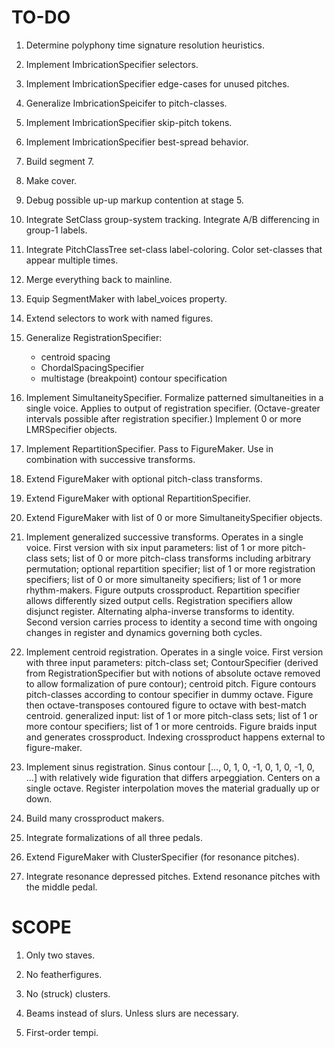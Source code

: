 TO-DO
=====

1.  Determine polyphony time signature resolution heuristics.

2.  Implement ImbricationSpecifier selectors.

3.  Implement ImbricationSpecifier edge-cases for unused pitches.

4.  Generalize ImbricationSpeicifer to pitch-classes.

5.  Implement ImbricationSpecifier skip-pitch tokens.

6.  Implement ImbricationSpecifier best-spread behavior.

7.  Build segment 7.

8.  Make cover.

9.  Debug possible up-up markup contention at stage 5.

10. Integrate SetClass group-system tracking.
    Integrate A/B differencing in group-1 labels.

11. Integrate PitchClassTree set-class label-coloring.
    Color set-classes that appear multiple times.

12. Merge everything back to mainline.

13. Equip SegmentMaker with label_voices property.

14. Extend selectors to work with named figures.

15. Generalize RegistrationSpecifier:
    * centroid spacing
    * ChordalSpacingSpecifier
    * multistage (breakpoint) contour specification

16. Implement SimultaneitySpecifier.
    Formalize patterned simultaneities in a single voice.
    Applies to output of registration specifier.
    (Octave-greater intervals possible after registration specifier.)
    Implement 0 or more LMRSpecifier objects.

17. Implement RepartitionSpecifier.
    Pass to FigureMaker.
    Use in combination with successive transforms.

18. Extend FigureMaker with optional pitch-class transforms.

19. Extend FigureMaker with optional RepartitionSpecifier.

20. Extend FigureMaker with list of 0 or more SimultaneitySpecifier objects.

21. Implement generalized successive transforms. Operates in a single voice.
    First version with six input parameters: list of 1 or more pitch-class
    sets; list of 0 or more pitch-class transforms including arbitrary
    permutation; optional repartition specifier; list of 1 or more registration
    specifiers; list of 0 or more simultaneity specifiers; list of 1 or more
    rhythm-makers. Figure outputs crossproduct. Repartition specifier allows
    differently sized output cells. Registration specifiers allow disjunct
    register. Alternating alpha-inverse transforms to identity. Second version
    carries process to identity a second time with ongoing changes in register
    and dynamics governing both cycles.

22. Implement centroid registration. Operates in a single voice. First version
    with three input parameters: pitch-class set; ContourSpecifier (derived
    from RegistrationSpecifier but with notions of absolute octave removed to
    allow formalization of pure contour); centroid pitch. Figure contours
    pitch-classes according to contour specifier in dummy octave. Figure then
    octave-transposes contoured figure to octave with best-match centroid.
    generalized input: list of 1 or more pitch-class sets; list of 1 or more
    contour specifiers; list of 1 or more centroids. Figure braids input and
    generates crossproduct. Indexing crossproduct happens external to
    figure-maker.

23. Implement sinus registration. Sinus contour [..., 0, 1, 0, -1, 0, 1, 0, -1,
    0, ...] with relatively wide figuration that differs arpeggiation. Centers
    on a single octave. Register interpolation moves the material gradually up
    or down.

24. Build many crossproduct makers.

25. Integrate formalizations of all three pedals.

26. Extend FigureMaker with ClusterSpecifier (for resonance pitches).

27. Integrate resonance depressed pitches.
    Extend resonance pitches with the middle pedal.

SCOPE
=====

1.  Only two staves.

2.  No featherfigures.

3.  No (struck) clusters.

4.  Beams instead of slurs. Unless slurs are necessary.

5.  First-order tempi.
